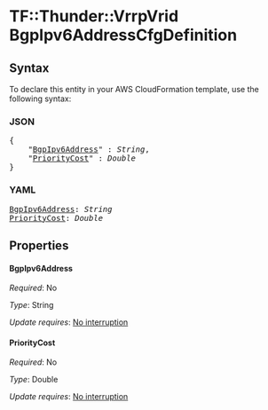 # TF::Thunder::VrrpVrid BgpIpv6AddressCfgDefinition

## Syntax

To declare this entity in your AWS CloudFormation template, use the following syntax:

### JSON

<pre>
{
    "<a href="#bgpipv6address" title="BgpIpv6Address">BgpIpv6Address</a>" : <i>String</i>,
    "<a href="#prioritycost" title="PriorityCost">PriorityCost</a>" : <i>Double</i>
}
</pre>

### YAML

<pre>
<a href="#bgpipv6address" title="BgpIpv6Address">BgpIpv6Address</a>: <i>String</i>
<a href="#prioritycost" title="PriorityCost">PriorityCost</a>: <i>Double</i>
</pre>

## Properties

#### BgpIpv6Address

_Required_: No

_Type_: String

_Update requires_: [No interruption](https://docs.aws.amazon.com/AWSCloudFormation/latest/UserGuide/using-cfn-updating-stacks-update-behaviors.html#update-no-interrupt)

#### PriorityCost

_Required_: No

_Type_: Double

_Update requires_: [No interruption](https://docs.aws.amazon.com/AWSCloudFormation/latest/UserGuide/using-cfn-updating-stacks-update-behaviors.html#update-no-interrupt)


